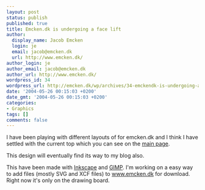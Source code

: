 ```yaml
---
layout: post
status: publish
published: true
title: Emcken.dk is undergoing a face lift
author:
  display_name: Jacob Emcken
  login: je
  email: jacob@emcken.dk
  url: http://www.emcken.dk/
author_login: je
author_email: jacob@emcken.dk
author_url: http://www.emcken.dk/
wordpress_id: 34
wordpress_url: http://emcken.dk/wp/archives/34-emckendk-is-undergoing-a-face-lift.html
date: '2004-05-26 00:15:03 +0200'
date_gmt: '2004-05-26 00:15:03 +0200'
categories:
- Graphics
tags: []
comments: false
---
```

I have been playing with different layouts of for emcken.dk and I think I have settled with the current top which you can see on the <a href="http://www.emcken.dk/">main page</a>.

This design will eventually find its way to my blog also.

This have been made with <a href="http://www.inkscape.org/">Inkscape</a> and <a href="http://www.gimp.org/">GIMP</a>. I'm working on a easy way to add files (mostly SVG and XCF files) to www.emcken.dk for download. Right now it's only on the drawing board.

